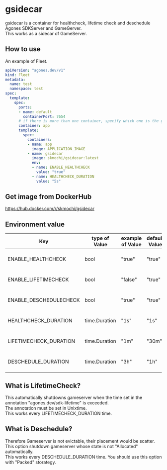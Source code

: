 # gsidecar
gsidecar is a container for healthcheck, lifetime check and deschedule Agones SDKServer and GameGerver.  
This works as a sidecar of GameServer.

## How to use
An example of Fleet.
```yaml
apiVersion: "agones.dev/v1"
kind: Fleet
metadata:
  name: test
  namespace: test
spec:
  template:
    spec:
      ports:
      - name: default
        containerPort: 7654
      # if there is more than one container, specify which one is the game server
      container: app
      template:
        spec:
          containers:
          - name: app
            image: APPLICATION_IMAGE
          - name: gsidecar
            image: skmochi/gsidecar:latest
            env:
            - name: ENABLE_HEALTHCHECK
              value: "true"
            - name: HEALTHCHECK_DURATION
              value: "5s"
```

## Get image from DockerHub
https://hub.docker.com/r/skmochi/gsidecar

## Environment value
|  Key |  type of Value | example of Value | default Value | Description |
| ---- | ---- | ---- | ---- | ---- |
|  ENABLE_HEALTHCHECK | bool | "true" | "true" | use healthcheck or not |
|  ENABLE_LIFETIMECHECK  | bool | "false" | "true" | use lifetime check or not |
|  ENABLE_DESCHEDULECHECK  | bool | "true" |  "true" | use descheduler or not |
|  HEALTHCHECK_DURATION  |  time.Duration | "1s" | "1s" | a duration of healthcheck |
|  LIFETIMECHECK_DURATION  |  time.Duration | "1m"  | "30m" | a duration of lifetime check |
|  DESCHEDULE_DURATION  |  time.Duration | "3h"  | "1h" | a duration of deschedule |


## What is LifetimeCheck?
This automatically shutdowns gameserver when the time set in the annotation "agones.dev/sdk-lifetime" is exceeded.  
The annotation must be set in Unixtime.  
This works every LIFETIMECHECK_DURATION time.


## What is Deschedule?
Therefore Gameserver is not evictable, their placement would be scatter.  
This option shutdown gameserver whose state is not "Allocated" automatically.  
This works every DESCHEDULE_DURATION time.
You should use this option with "Packed" storategy.
